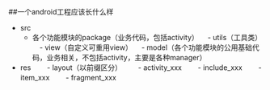 ##一个android工程应该长什么样
- src
  - 各个功能模块的package（业务代码，包括activity）
　- utils（工具类）
　- view（自定义可重用view）
　- model（各个功能模块的公用基础代码，业务相关，不包括activity，主要是各种manager）
 - res
　　- layout（以前缀区分）
　　- activity_xxx
　　- include_xxx
　　- item_xxx
　　- fragment_xxx